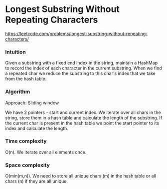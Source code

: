 # Longest Substring Without Repeating Characters

https://leetcode.com/problems/longest-substring-without-repeating-characters/

### Intuition
Given a substring with a fixed end index in the string, maintain a HashMap to record the index of each character in the current substring. When we find a repeated char we reduce the substring to this char's index that we take from the hash table.

### Algorithm
Approach: Sliding window

We have 2 pointers - start and current index. We iterate over all chars in the string, store them in a hash table and calculate the length of the substring. If the current char is present in the hash table we point the start pointer to its index and calculate the length.

### Time complexity
O(n). We iterate over all elements once.

### Space complexity 
O(min(m,n)). We need to store all unique chars (m) in the hash table or all chars (n) if they are all unique. 

